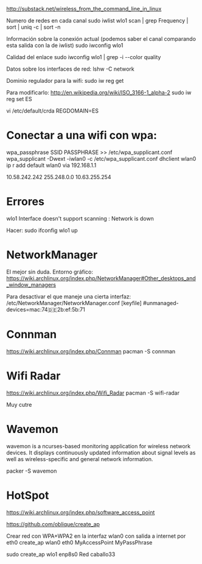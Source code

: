 http://substack.net/wireless_from_the_command_line_in_linux

Numero de redes en cada canal
sudo iwlist wlo1 scan | grep Frequency | sort | uniq -c | sort -n

Información sobre la conexión actual (podemos saber el canal comparando esta salida con la de iwlist)
sudo iwconfig wlo1

Calidad del enlace
sudo iwconfig wlo1 | grep -i --color quality

Datos sobre los interfaces de red:
lshw -C network

Dominio regulador para la wifi:
sudo iw reg get

Para modificarlo: http://en.wikipedia.org/wiki/ISO_3166-1_alpha-2
sudo iw reg set ES

vi /etc/default/crda
REGDOMAIN=ES


# Conectar a una wifi con wpa:
wpa_passphrase SSID PASSPHRASE >> /etc/wpa_supplicant.conf
wpa_supplicant -Dwext -iwlan0 -c /etc/wpa_supplicant.conf
dhclient wlan0
ip r add default wlan0 via 192.168.1.1


10.58.242.242
255.248.0.0
10.63.255.254

# Errores
wlo1      Interface doesn't support scanning : Network is down

Hacer:
sudo ifconfig wlo1 up

# NetworkManager
El mejor sin duda.
Entorno gráfico: https://wiki.archlinux.org/index.php/NetworkManager#Other_desktops_and_window_managers

Para desactivar el que maneje una cierta interfaz:
/etc/NetworkManager/NetworkManager.conf
[keyfile]
#unmanaged-devices=mac:74:de:2b:ef:5b:71


# Connman
https://wiki.archlinux.org/index.php/Connman
pacman -S connman


# Wifi Radar
https://wiki.archlinux.org/index.php/Wifi_Radar
pacman -S wifi-radar

Muy cutre


# Wavemon
wavemon is a ncurses-based monitoring application for wireless network devices. It displays continuously updated information about signal levels as well as wireless-specific and general network information.

packer -S wavemon



# HotSpot
https://wiki.archlinux.org/index.php/software_access_point

https://github.com/oblique/create_ap

Crear red con WPA+WPA2 en la interfaz wlan0 con salida a internet por eth0
create_ap wlan0 eth0 MyAccessPoint MyPassPhrase

sudo create_ap wlo1 enp8s0 Red caballo33
